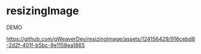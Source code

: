 # resizingImage

DEMO

https://github.com/gWeaverDev/resizingImage/assets/124156429/916cebd8-2d2f-401f-b5bc-9e1158ea1865

